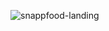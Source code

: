 ![snappfood-landing](https://user-images.githubusercontent.com/72157067/143771929-a0549bd6-a878-4345-9049-b054e0ac4b98.png)
